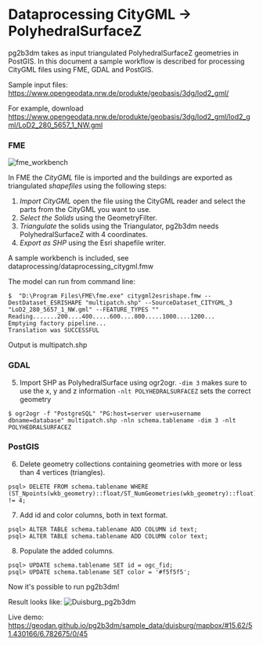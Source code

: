 # Dataprocessing CityGML -> PolyhedralSurfaceZ

pg2b3dm takes as input triangulated PolyhedralSurfaceZ geometries in PostGIS. In this document a sample 
workflow is described for processing CityGML files using FME, GDAL and PostGIS.

Sample input files: https://www.opengeodata.nrw.de/produkte/geobasis/3dg/lod2_gml/

For example, download https://www.opengeodata.nrw.de/produkte/geobasis/3dg/lod2_gml/lod2_gml/LoD2_280_5657_1_NW.gml

### FME
![fme_workbench](https://user-images.githubusercontent.com/538812/79754422-d0df4100-8317-11ea-9f58-ed4524a53a1f.png)

In FME the *CityGML* file is imported and the buildings are exported as triangulated *shapefiles* using the following steps:

1. *Import CityGML* open the file using the CityGML reader and select the parts from the CityGML you want to use.
2.  *Select the Solids* using the GeometryFilter. 
3.  *Triangulate* the solids using the Triangulator, pg2b3dm needs PolyhedralSurfaceZ with 4 coordinates. 
4.  *Export as SHP* using the Esri shapefile writer.

A sample workbench is included, see dataprocessing/dataprocessing_citygml.fmw

The model can run from command line:

```
$  "D:\Program Files\FME\fme.exe" citygml2esrishape.fmw --DestDataset_ESRISHAPE "multipatch.shp" --SourceDataset_CITYGML_3 "LoD2_280_5657_1_NW.gml" --FEATURE_TYPES ""
Reading.......200....400.....600....800.....1000....1200...
Emptying factory pipeline...
Translation was SUCCESSFUL
````

Output is multipatch.shp

### GDAL
5. Import SHP as PolyhedralSurface using ogr2ogr. 
	`-dim 3` makes sure to use the x, y and z information
	 `-nlt POLYHEDRALSURFACEZ` sets the correct geometry
```
$ ogr2ogr -f "PostgreSQL" "PG:host=server user=username dbname=database" multipatch.shp -nln schema.tablename -dim 3 -nlt POLYHEDRALSURFACEZ
```

### PostGIS
6.  Delete geometry collections containing geometries with more or less than 4 vertices (triangles).
```
psql> DELETE FROM schema.tablename WHERE (ST_Npoints(wkb_geometry)::float/ST_NumGeometries(wkb_geometry)::float) != 4;
```
7. Add id and color columns, both in text format.
```
psql> ALTER TABLE schema.tablename ADD COLUMN id text;
psql> ALTER TABLE schema.tablename ADD COLUMN color text;
```
8. Populate the added columns.
```
psql> UPDATE schema.tablename SET id = ogc_fid;
psql> UPDATE schema.tablename SET color = '#f5f5f5';
```

Now it's possible to run pg2b3dm!

Result looks like: 
![Duisburg_pg2b3dm](https://user-images.githubusercontent.com/9533288/77912264-862b5580-7292-11ea-8758-1aa1895c249f.PNG)

Live demo: https://geodan.github.io/pg2b3dm/sample_data/duisburg/mapbox/#15.62/51.430166/6.782675/0/45


